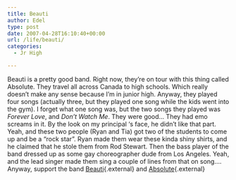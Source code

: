 ```yaml
---
title: Beauti
author: Edel
type: post
date: 2007-04-28T16:10:40+00:00
url: /life/beauti/
categories:
  - Jr High

---
```

Beauti is a pretty good band. Right now, they&#8217;re on tour with this thing called Absolute. They travel all across Canada to high schools. Which really doesn&#8217;t make any sense because I&#8217;m in junior high. Anyway, they played four songs (actually three, but they played one song while the kids went into the gym). I forget what one song was, but the two songs they played was _Forever Love_, and _Don&#8217;t Watch Me_. They were good&#8230; They had emo screams in it. By the look on my principal &#8216;s face, he didn&#8217;t like that part. Yeah, and these two people (Ryan and Tia) got two of the students to come up and be a &#8220;rock star&#8221;. Ryan made them wear these kinda shiny shirts, and he claimed that he stole them from Rod Stewart. Then the bass player of the band dressed up as some gay choreographer dude from Los Angeles. Yeah, and the lead singer made them sing a couple of lines from that on song&#8230;. Anyway, support the band [Beauti][1]{.external} and [Absolute][2]{.external}

<ol class="footnote">
</ol>

 [1]: http://www.beauti.ca/
 [2]: http://www.absoluteontheweb.com/